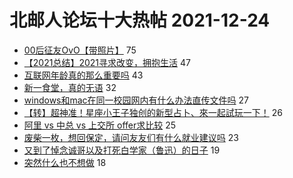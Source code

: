 # 北邮人论坛十大热帖 2021-12-24

- [00后征友OvO【带照片】](https://bbs.byr.cn/article/Friends/2013644) 75
- [【2021总结】2021寻求改变，拥抱生活](https://bbs.byr.cn/article/WorkLife/1179232) 47
- [互联网年龄真的那么重要吗](https://bbs.byr.cn/article/Talking/6322601) 43
- [新一食堂，真的无语](https://bbs.byr.cn/article/Food/517699) 32
- [windows和mac在同一校园网内有什么办法直传文件吗](https://bbs.byr.cn/article/BUPTNet/106864) 27
- [【转】超神准！星座小王子独创的新型占卜、來一起試玩一下！](https://bbs.byr.cn/article/Constellations/326533) 26
- [阿里 vs 中总 vs 上交所 offer求比较](https://bbs.byr.cn/article/Job/2153135) 25
- [废柴一枚，想回保定，请问友友们有什么就业建议吗](https://bbs.byr.cn/article/Hebei/250504) 23
- [又到了悼念诚哥以及打死白学家（鲁迅）的日子](https://bbs.byr.cn/article/Comic/632315) 19
- [突然什么也不想做](https://bbs.byr.cn/article/Feeling/3182294) 18


